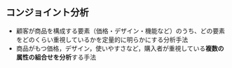 ## コンジョイント分析

- 顧客が商品を構成する要素（価格・デザイン・機能など）のうち、どの要素をどのくらい重視しているかを定量的に明らかにする分析手法
- 商品がもつ価格，デザイン，使いやすさなど，購入者が重視している**複数の属性の組合せを分析**する手法